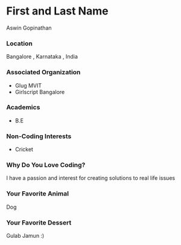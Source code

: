 # First and Last Name

Aswin Gopinathan

### Location

Bangalore , Karnataka , India

### Associated Organization

- Glug MVIT
- Girlscript Bangalore

### Academics

- B.E

### Non-Coding Interests

- Cricket

### Why Do You Love Coding?

I have a passion and interest for creating solutions to real life issues

### Your Favorite Animal

Dog

### Your Favorite Dessert

Gulab Jamun :)
